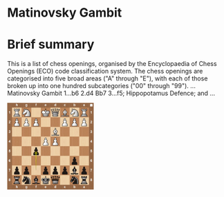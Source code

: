 
Matinovsky Gambit
=================

# Brief summary


This is a list of chess openings, organised by the Encyclopaedia of Chess Openings (ECO) code classification system. The chess openings are categorised into five broad areas ("A" through "E"), with each of those broken up into one hundred subcategories ("00" through "99"). ... Matinovsky Gambit 1...b6 2.d4 Bb7 3...f5; Hippopotamus Defence; and ...

<img src="/img/Matinovsky Gambit.jpg" width="200"/>
